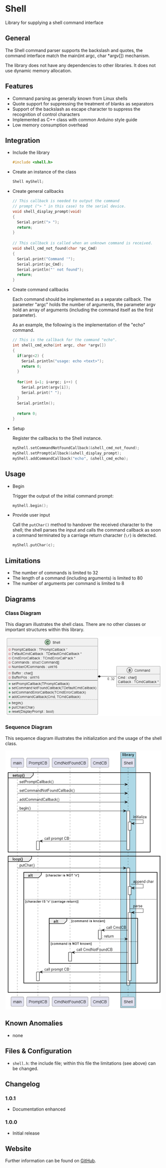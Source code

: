 # Shell

Library for supplying a shell command interface 


## General

The Shell command parser supports the backslash and quotes, the command interface match the main(int argc, char *argv[]) mechanism.

The library does not have any dependencies to other libraries.
It does not use dynamic memory allocation.

## Features

* Command parsing as generally known from Linux shells 
* Quote support for suppressing the treatment of blanks as separators 
* Support of the backslash as escape character to suppress the recognition of control characters
* Implemented as C++ class with common Arduino style guide
* Low memory consumption overhead

## Integration

* Include the library

  ```C++
  #include <shell.h>
  ```
  
* Create an instance of the class
  
  ```C++
  Shell myShell;
  ```
 
* Create general callbacks

  ```C++
  // This callback is needed to output the command 
  // prompt ("> " in this case) to the serial device. 
  void shell_display_prompt(void)
  {
    Serial.print("> ");
    return;
  }
  
  // This callback is called when an unknown command is received. 
  void shell_cmd_not_found(char *pc_Cmd)
  {
    Serial.print("Command '");
    Serial.print(pc_Cmd);
    Serial.println("' not found");
    return;
  }
  ```
  
* Create command callbacks

  Each command should be implemented as a separate callback. The parameter "argc" holds the number of arguments, 
  the parameter argv hold an array of arguments (including the command itself as the first parameter). 
 
  As an example, the following is the implementation of the "echo" command. 

  ```C++
  // This is the callback for the command "echo". 
  int shell_cmd_echo(int argc, char *argv[])
  {
    if(argc<2) {
      Serial.println("usage: echo <text>");
      return 0;
    }

    for(int i=1; i<argc; i++) {
      Serial.print(argv[i]);
      Serial.print(" ");
    }
    Serial.println();

    return 0;
  }  
  ```  
  
* Setup

  Register the callbacks to the Shell instance.
  
  ```C++
  myShell.setCommandNotFoundCallback(&shell_cmd_not_found);
  myShell.setPromptCallback(&shell_display_prompt);
  myShell.addCommandCallback("echo", &shell_cmd_echo);
  ```
  
## Usage

* Begin

  Trigger the output of the initial command prompt:

  ```C++
  myShell.begin();
  ```

* Provide user input

  Call the `putChar()` method to handover the received character to the 
  shell; the shell parses the input and calls the command callback as soon 
  a command terminated by a carriage return character (`\r`) is detected.

  ```C++
  myShell.putChar(c);
  ```


## Limitations
                                               
* The number of commands is limited to 32 
* The length of a command (including arguments) is limited to 80
* The number of arguments per command is limited to 8

## Diagrams

### Class Diagram

This diagram illustrates the shell class. There are no other classes or important structures within this library.

![Class Diagram](doc/class_diagram.png)

### Sequence Diagram

This sequence diagram illustrates the initialization and the usage of the shell class. 

![Sequence Diagram](doc/sequence_diagram.png)


## Known Anomalies

* none


## Files & Configuration

* `shell.h`:  the include file; within this file the limitations (see above) can be changed.


## Changelog

### 1.0.1

* Documentation enhanced

### 1.0.0

* Initial release

## Website

Further information can be found on [GitHub](https://github.com/steftri/shell).


